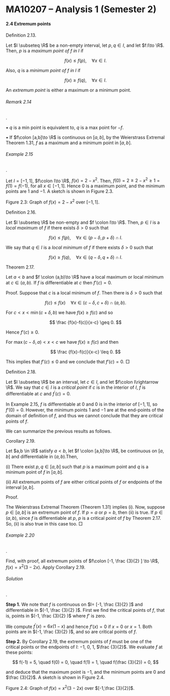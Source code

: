 MA10207 – Analysis 1 (Semester 2)
=================================

#### 2.4 Extremum points

Deﬁnition 2.13. 

Let $I \subseteq \R$ be a non-empty interval, let $p,q \in I$, and let $f:I\to \R$. Then, $p$ is a _maximum point of $f$ in $I$_ if


$$
 f(x) \leq f(p) , \quad \forall x\in I. 
$$

Also, $q$ is a _minimum point of $f$ in $I$_ if


$$
 f(x) \geq f(q) ,\quad \forall x \in I. 
$$

An _extremum point_ is either a maximum or a minimum point.

###### Remark 2.14

. 

• $q$ is a min point is equivalent to, $q$ is a max point for $-f$.

• If $f\colon [a,b]\to \R$ is continuous on $[a,b]$, by the Weierstrass Extremal Theorem 1.31, $f$ as a maximum and a minimum point in $[a,b]$.

###### Example 2.15

. 

Let $I=[-1,1]$, $f\colon I\to \R$, $f(x) = 2-x^2$. Then, $f(0) = 2 \geq 2-x^2\geq 1=f(1)=f(-1)$, for all $x \in [-1,1]$. Hence $0$ is a maximum point, and the minimum points are $1$ and $-1$. A sketch is shown in Figure 2.3.

Figure 2.3: Graph of $f(x) = 2-x^2$ over $[-1,1]$.

Deﬁnition 2.16. 

Let $I \subseteq \R$ be non-empty and $f \colon I\to \R$. Then, $p\in I$ is a _local maximum_ of $f$ if there exists $\delta > 0$ such that


$$
 f(x) \leq f(p), \quad \forall x \in (p-\delta ,p+\delta ) \cap I . 
$$

We say that $q \in I$ is a _local minimum_ of $f$ if there exists $\delta > 0$ such that


$$
 f(x) \geq f(q) , \quad \forall x \in (q-\delta ,q+\delta ) \cap I . 
$$

Theorem 2.17. 

Let $a<b$ and $f \colon (a,b)\to \R$ have a local maximum or local minimum at $c\in (a,b)$. If $f$ is diﬀerentiable at $c$ then $f’(c) = 0$.

Proof. Suppose that $c$ is a local minimum of $f$. Then there is $\delta >0$ such that


$$
 f(c) \leq f(x) \quad \forall x\in (c-\delta ,c+\delta ) \cap (a,b). 
$$

For $c<x <\min (c+\delta ,b)$ we have $f(x) \geq f(c)$ and so


$$
 \frac {f(x)-f(c)}{x-c} \geq 0. 
$$

Hence $f’(c) \geq 0$.

For $\max (c-\delta ,a) < x < c$ we have $f(x) \geq f(c)$ and then


$$
 \frac {f(x)-f(c)}{x-c} \leq 0. 
$$

This implies that $f’(c) \leq 0$ and we conclude that $f’(c)=0$.  □

Deﬁnition 2.18. 

Let $I \subseteq \R$ be an interval, let $c \in I$, and let $f\colon I\rightarrow \R$. We say that $c \in I$ is a _critical point_ if $c$ is in the interior of $I$, $f$ is diﬀerentiable at $c$ and $f^\prime (c) = 0$.

In Example 2.15, $f$ is diﬀerentiable at $0$ and $0$ is in the interior of $[-1,1]$, so $f’(0)=0$. However, the minimum points $1$ and $-1$ are at the end-points of the domain of deﬁnition of $f$, and thus we cannot conclude that they are critical points of $f$.

We can summarize the previous results as follows.

Corollary 2.19. 

Let $a,b \in \R$ satisfy $a < b$, let $f \colon [a,b]\to \R$, be continuous on $[a,b]$ and diﬀerentiable in $(a,b)$.Then,

(i) There exist $p,q\in [a,b]$ such that $p$ is a maximum point and $q$ is a minimum point of $f$ in $[a,b]$.

(ii) All extremum points of $f$ are either critical points of $f$ or endpoints of the interval $[a,b]$.

Proof.

The Weierstrass Extremal Theorem (Theorem 1.31) implies (i). Now, suppose $p\in [a,b]$ is an extremum point of $f$. If $p = a$ or $p=b$, then (ii) is true. If $p \in (a,b)$, since $f$ is diﬀerentiable at $p$, $p$ is a critical point of $f$ by Theorem 2.17. So, (ii) is also true in this case too.  □

###### Example 2.20

. 

Find, with proof, all extremum points of $f\colon [-1, \frac {3}{2} ] \to \R$, $f(x) = x^2(3-2x)$. Apply Corollary 2.19.

###### Solution

. 

**Step 1.** We note that $f$ is continuous on $I= [-1, \frac {3}{2} ]$ and diﬀerentiable in $(-1, \frac {3}{2} )$. First we ﬁnd the critical points of $f$, that is, points in $(-1, \frac {3}{2} )$ where $f’$ is zero.

We compute $f^\prime (x) = 6x(1-x)$ and hence $f’(x) = 0$ if $x=0$ or $x=1$. Both points are in $(-1, \frac {3}{2} )$, and so are critical points of $f$.

**Step 2.** By Corollary 2.19, the extremum points of $f$ must be one of the critical points or the endpoints of $I$: $-1$, $0$, $1$, $\frac {3}{2}$. We evaluate $f$ at these points:


$$
 f(-1) = 5, \quad f(0) = 0, \quad f(1) = 1, \quad f(\frac {3}{2}) = 0, 
$$

and deduce that the maximum point is $-1$, and the minimum points are $0$ and $\frac {3}{2}$. A sketch is shown in Figure 2.4.

Figure 2.4: Graph of $f(x) = x^2(3-2x)$ over $[-1,\frac {3}{2}]$.